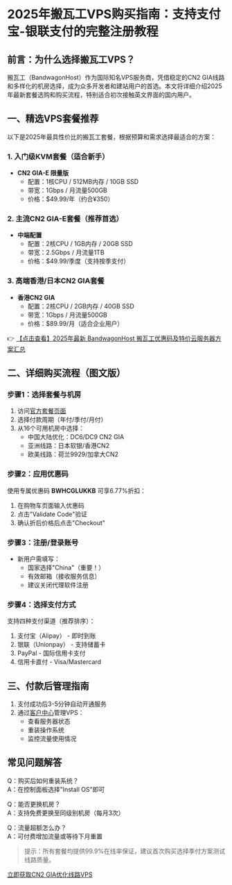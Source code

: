 # 2025年搬瓦工VPS购买指南：支持支付宝-银联支付的完整注册教程

## 前言：为什么选择搬瓦工VPS？

搬瓦工（BandwagonHost）作为国际知名VPS服务商，凭借稳定的CN2 GIA线路和多样化的机房选择，成为众多开发者和建站用户的首选。本文将详细介绍2025年最新套餐选购和购买流程，特别适合初次接触英文界面的国内用户。

## 一、精选VPS套餐推荐

以下是2025年最具性价比的搬瓦工套餐，根据预算和需求选择最适合的方案：

### 1. 入门级KVM套餐（适合新手）
- **CN2 GIA-E 限量版**
  - 配置：1核CPU / 512MB内存 / 10GB SSD
  - 带宽：1Gbps / 月流量500GB
  - 价格：$49.99/年（约合¥350）

### 2. 主流CN2 GIA-E套餐（推荐首选）
- **中端配置**
  - 配置：2核CPU / 1GB内存 / 20GB SSD
  - 带宽：2.5Gbps / 月流量1TB
  - 价格：$49.99/季度（支持按季支付）

### 3. 高端香港/日本CN2 GIA套餐
- **香港CN2 GIA**
  - 配置：2核CPU / 2GB内存 / 40GB SSD
  - 带宽：1Gbps / 月流量500GB
  - 价格：$89.99/月（适合企业用户）

👉 [【点击查看】2025年最新 BandwagonHost 搬瓦工优惠码及特价云服务器方案汇总](https://bit.ly/banwagon)

## 二、详细购买流程（图文版）

### 步骤1：选择套餐与机房
1. 访问[官方套餐页面](https://bit.ly/banwagon)
2. 选择付款周期（年付/季付/月付）
3. 从16个可用机房中选择：
   - 中国大陆优化：DC6/DC9 CN2 GIA
   - 亚洲线路：日本软银/香港CN2
   - 欧美线路：荷兰9929/加拿大CN2

### 步骤2：应用优惠码
使用专属优惠码 **BWHCGLUKKB** 可享6.77%折扣：
1. 在购物车页面输入优惠码
2. 点击"Validate Code"验证
3. 确认折后价格后点击"Checkout"

### 步骤3：注册/登录账号
- 新用户需填写：
  - 国家选择"China"（重要！）
  - 有效邮箱（接收服务信息）
  - 建议关闭代理软件注册

### 步骤4：选择支付方式
支持四种支付渠道（推荐排序）：
1. 支付宝（Alipay） - 即时到账
2. 银联（Unionpay） - 支持储蓄卡
3. PayPal - 国际信用卡支付
4. 信用卡直付 - Visa/Mastercard

## 三、付款后管理指南
1. 支付成功后3-5分钟自动开通服务
2. 通过[客户中心](https://bit.ly/banwagon)管理VPS：
   - 查看服务器状态
   - 重装操作系统
   - 监控流量使用情况

## 常见问题解答
Q：购买后如何重装系统？  
A：在控制面板选择"Install OS"即可

Q：能否更换机房？  
A：支持免费更换至同级别机房（每月3次）

Q：流量超额怎么办？  
A：可付费增加流量或等待下月重置

> 提示：所有套餐均提供99.9%在线率保证，建议首次购买选择季付方案测试线路质量。

[立即获取CN2 GIA优化线路VPS](https://bit.ly/banwagon)